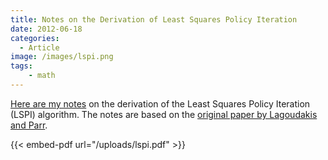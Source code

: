 ```yaml
---
title: Notes on the Derivation of Least Squares Policy Iteration
date: 2012-06-18
categories:
  - Article
image: /images/lspi.png
tags:
    - math
---
```


[Here are my notes](/uploads/lspi.pdf) on the derivation of the Least Squares Policy Iteration (LSPI) algorithm. The notes are based on the [original paper by Lagoudakis and Parr](https://users.cs.duke.edu/~parr/jmlr03.pdf).


{{< embed-pdf url="/uploads/lspi.pdf" >}}
